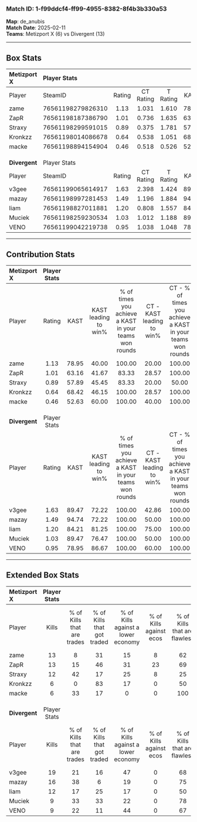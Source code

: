 ### Match ID: 1-f99ddcf4-ff99-4955-8382-8f4b3b330a53  
**Map**: de_anubis  
**Match Date**: 2025-02-11  
**Teams**: Metizport X (6) vs Divergent (13)  

---  

## Box Stats  

| **Metizport X** | Player Stats      |        |           |          |       |      |       |         |        |      |     |
| :- | :- | :-: | :-: | :-: | :-: | :-: | :-: | :-: | :-: | :-: | :-: |
| Player          | SteamID           | Rating | CT Rating | T Rating | KAST  | ADR  | Kills | Assists | Deaths | K/D  | HS% |
| zame            | 76561198279826310 |  1.13  |   1.031   |  1.610   | 78.95 | 66.5 |  13   |    5    |   12   | 1.08 | 30  |
| ZapR            | 76561198187386790 |  1.01  |   0.736   |  1.635   | 63.16 | 82.4 |  13   |    5    |   14   | 0.93 | 69  |
| Straxy          | 76561198299591015 |  0.89  |   0.375   |  1.781   | 57.89 | 62.4 |  12   |    0    |   12   | 1.00 | 50  |
| Kronkzz         | 76561198014086678 |  0.64  |   0.538   |  1.051   | 68.42 | 57.1 |   6   |    3    |   14   | 0.43 | 66  |
| macke           | 76561198894154904 |  0.46  |   0.518   |  0.526   | 52.63 | 31.3 |   6   |    2    |   13   | 0.46 | 33  |
|                 |                   |        |           |          |       |      |       |         |        |      |     |
|                 |                   |        |           |          |       |      |       |         |        |      |     |
|                 |                   |        |           |          |       |      |       |         |        |      |     |
| **Divergent**   | Player Stats      |        |           |          |       |      |       |         |        |      |     |
| Player          | SteamID           | Rating | CT Rating | T Rating | KAST  | ADR  | Kills | Assists | Deaths | K/D  | HS% |
| v3gee           | 76561199065614917 |  1.63  |   2.398   |  1.424   | 89.47 | 97.7 |  19   |    4    |   10   | 1.90 | 68  |
| mazay           | 76561198997281453 |  1.49  |   1.196   |  1.884   | 94.74 | 93.7 |  16   |    4    |   11   | 1.45 | 62  |
| Iiam            | 76561198827011881 |  1.20  |   0.808   |  1.557   | 84.21 | 76.6 |  12   |    7    |   11   | 1.09 | 58  |
| Muciek          | 76561198259230534 |  1.03  |   1.012   |  1.188   | 89.47 | 46.3 |   9   |    1    |   9    | 1.00 | 33  |
| VENO            | 76561199042219738 |  0.95  |   1.038   |  1.048   | 78.95 | 47.1 |   9   |    1    |   9    | 1.00 | 77  |
---  

## Contribution Stats  

| **Metizport X** | Player Stats |       |                      |                                                        |                           |                                                             |                          |                                                            |
| :- | :-: | :-: | :-: | :-: | :-: | :-: | :-: | :-: |
| Player          |    Rating    | KAST  | KAST leading to win% | % of times you achieve a KAST in your teams won rounds | CT - KAST leading to win% | CT - % of times you achieve a KAST in your teams won rounds | T - KAST leading to win% | T - % of times you achieve a KAST in your teams won rounds |
| zame            |     1.13     | 78.95 |        40.00         |                         100.00                         |           20.00           |                           100.00                            |          80.00           |                           100.00                           |
| ZapR            |     1.01     | 63.16 |        41.67         |                         83.33                          |           28.57           |                           100.00                            |          60.00           |                           75.00                            |
| Straxy          |     0.89     | 57.89 |        45.45         |                         83.33                          |           20.00           |                            50.00                            |          66.67           |                           100.00                           |
| Kronkzz         |     0.64     | 68.42 |        46.15         |                         100.00                         |           28.57           |                           100.00                            |          66.67           |                           100.00                           |
| macke           |     0.46     | 52.63 |        60.00         |                         100.00                         |           40.00           |                           100.00                            |          80.00           |                           100.00                           |
|                 |              |       |                      |                                                        |                           |                                                             |                          |                                                            |
|                 |              |       |                      |                                                        |                           |                                                             |                          |                                                            |
|                 |              |       |                      |                                                        |                           |                                                             |                          |                                                            |
| **Divergent**   | Player Stats |       |                      |                                                        |                           |                                                             |                          |                                                            |
| Player          |    Rating    | KAST  | KAST leading to win% | % of times you achieve a KAST in your teams won rounds | CT - KAST leading to win% | CT - % of times you achieve a KAST in your teams won rounds | T - KAST leading to win% | T - % of times you achieve a KAST in your teams won rounds |
| v3gee           |     1.63     | 89.47 |        72.22         |                         100.00                         |           42.86           |                           100.00                            |          90.91           |                           100.00                           |
| mazay           |     1.49     | 94.74 |        72.22         |                         100.00                         |           50.00           |                           100.00                            |          83.33           |                           100.00                           |
| Iiam            |     1.20     | 84.21 |        81.25         |                         100.00                         |           75.00           |                           100.00                            |          83.33           |                           100.00                           |
| Muciek          |     1.03     | 89.47 |        76.47         |                         100.00                         |           50.00           |                           100.00                            |          90.91           |                           100.00                           |
| VENO            |     0.95     | 78.95 |        86.67         |                         100.00                         |           60.00           |                           100.00                            |          100.00          |                           100.00                           |
---  

## Extended Box Stats  

| **Metizport X** | Player Stats |                            |                            |                                    |                         |                              |                                 |        |                             |                                     |                          |                               |                            |
| :- | :-: | :-: | :-: | :-: | :-: | :-: | :-: | :-: | :-: | :-: | :-: | :-: | :-: |
| Player          |    Kills     | % of Kills that are trades | % of Kills that got traded | % of Kills against a lower economy | % of Kills against ecos | % of Kills that are flawless | % of Kills that are close duels | Deaths | % of Deaths that get traded | % of Deaths against a lower economy | % of Deaths against ecos | % of Deaths that are flawless | % of Deaths that are close |
| zame            |      13      |             8              |             31             |                 15                 |            8            |              62              |                8                |   12   |             33              |                  0                  |            0             |              75               |             8              |
| ZapR            |      13      |             15             |             46             |                 31                 |           23            |              69              |                0                |   14   |             14              |                 14                  |            7             |              64               |             7              |
| Straxy          |      12      |             42             |             17             |                 25                 |            8            |              25              |                0                |   12   |              0              |                  0                  |            0             |              67               |             8              |
| Kronkzz         |      6       |             0              |             83             |                 17                 |            0            |              50              |                0                |   14   |             21              |                  7                  |            0             |              50               |             14             |
| macke           |      6       |             33             |             17             |                 0                  |            0            |             100              |                0                |   13   |             15              |                  8                  |            0             |              85               |             0              |
|                 |              |                            |                            |                                    |                         |                              |                                 |        |                             |                                     |                          |                               |                            |
|                 |              |                            |                            |                                    |                         |                              |                                 |        |                             |                                     |                          |                               |                            |
|                 |              |                            |                            |                                    |                         |                              |                                 |        |                             |                                     |                          |                               |                            |
| **Divergent**   | Player Stats |                            |                            |                                    |                         |                              |                                 |        |                             |                                     |                          |                               |                            |
| Player          |    Kills     | % of Kills that are trades | % of Kills that got traded | % of Kills against a lower economy | % of Kills against ecos | % of Kills that are flawless | % of Kills that are close duels | Deaths | % of Deaths that get traded | % of Deaths against a lower economy | % of Deaths against ecos | % of Deaths that are flawless | % of Deaths that are close |
| v3gee           |      19      |             21             |             16             |                 47                 |            0            |              68              |                5                |   10   |             40              |                 20                  |            0             |              50               |             0              |
| mazay           |      16      |             38             |             6              |                 19                 |            0            |              75              |                6                |   11   |             36              |                 18                  |            0             |              55               |             0              |
| Iiam            |      12      |             17             |             25             |                 17                 |            0            |              50              |               17                |   11   |             36              |                 27                  |            0             |              55               |             0              |
| Muciek          |      9       |             33             |             33             |                 22                 |            0            |              78              |               11                |   9    |             33              |                 22                  |            0             |              56               |             11             |
| VENO            |      9       |             22             |             11             |                 44                 |            0            |              67              |                0                |   9    |             33              |                 22                  |            0             |              89               |             0              |
